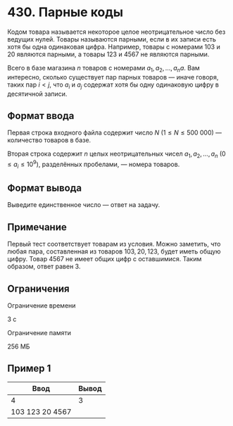 # 430. Парные коды

Кодом товара называется некоторое целое неотрицательное число без ведущих нулей. Товары называются парными, если в их записи есть хотя бы одна одинаковая цифра. Например, товары с номерами $103$ и $20$ являются парными, а товары $123$ и $4567$ не являются парными.

Всего в базе магазина $n$ товаров с номерами $a_1, a_2, \ldots, a_na$. Вам интересно, сколько существует пар парных товаров — иначе говоря, таких пар $i < j$, что $a_i$ и $a_j$ содержат хотя бы одну одинаковую цифру в десятичной записи.

## Формат ввода

Первая строка входного файла содержит число $N$ $(1\le N\le 500\ 000)$ — количество товаров в базе.

Вторая строка содержит $n$ целых неотрицательных чисел $a_1, a_2, \ldots, a_n$ $(0 \le a_i \le 10^9)$, разделённых пробелами, — номера товаров.

## Формат вывода

Выведите единственное число — ответ на задачу.

## Примечание

Первый тест соответствует товарам из условия. Можно заметить, что любая пара, составленная из товаров $103, 20, 123$, будет иметь общую цифру. Товар $4567$ не имеет общих цифр с оставшимися. Таким образом, ответ равен $3$.

## Ограничения

Ограничение времени

3 с

Ограничение памяти

256 МБ

## Пример 1

| Ввод            | Вывод |
|-----------------|-------|
| 4               | 3     |
| 103 123 20 4567 |       |
